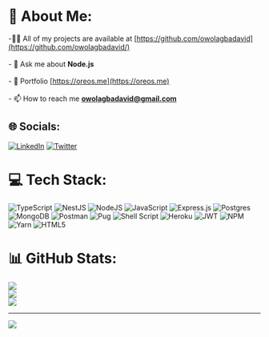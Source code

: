 # 💫 About Me:
<!-- - 🔭 I’m currently working on **Cash Advance and Retirement Form API**<br><br>- 🌱 I’m currently learning **PostgreSQL, Bash**<br><br>- -->
-👨‍💻 All of my projects are available at [https://github.com/owolagbadavid](https://github.com/owolagbadavid/)<br><br>- 💬 Ask me about **Node.js**<br><br>- 💼 Portfolio [https://oreos.me](https://oreos.me)<br><br>- 📫 How to reach me **owolagbadavid@gmail.com**<br>


## 🌐 Socials:
[![LinkedIn](https://img.shields.io/badge/LinkedIn-%230077B5.svg?logo=linkedin&logoColor=white)](https://linkedin.com/in/owolagbadavid) [![Twitter](https://img.shields.io/badge/Twitter-%231DA1F2.svg?logo=Twitter&logoColor=white)](https://twitter.com/oreosinnit) 

# 💻 Tech Stack:
![TypeScript](https://img.shields.io/badge/typescript-%23007ACC.svg?style=for-the-badge&logo=typescript&logoColor=white) ![NestJS](https://img.shields.io/badge/nestjs-%23E0234E.svg?style=for-the-badge&logo=nestjs&logoColor=white) ![NodeJS](https://img.shields.io/badge/node.js-6DA55F?style=for-the-badge&logo=node.js&logoColor=white) ![JavaScript](https://img.shields.io/badge/javascript-%23323330.svg?style=for-the-badge&logo=javascript&logoColor=%23F7DF1E) ![Express.js](https://img.shields.io/badge/express.js-%23404d59.svg?style=for-the-badge&logo=express&logoColor=%2361DAFB) ![Postgres](https://img.shields.io/badge/postgres-%23316192.svg?style=for-the-badge&logo=postgresql&logoColor=white) ![MongoDB](https://img.shields.io/badge/MongoDB-%234ea94b.svg?style=for-the-badge&logo=mongodb&logoColor=white) ![Postman](https://img.shields.io/badge/Postman-FF6C37?style=for-the-badge&logo=postman&logoColor=white) ![Pug](https://img.shields.io/badge/Pug-FFF?style=for-the-badge&logo=pug&logoColor=A86454) ![Shell Script](https://img.shields.io/badge/shell_script-%23121011.svg?style=for-the-badge&logo=gnu-bash&logoColor=white) ![Heroku](https://img.shields.io/badge/heroku-%23430098.svg?style=for-the-badge&logo=heroku&logoColor=white) ![JWT](https://img.shields.io/badge/JWT-black?style=for-the-badge&logo=JSON%20web%20tokens) ![NPM](https://img.shields.io/badge/NPM-%23000000.svg?style=for-the-badge&logo=npm&logoColor=white) ![Yarn](https://img.shields.io/badge/yarn-%232C8EBB.svg?style=for-the-badge&logo=yarn&logoColor=white) ![HTML5](https://img.shields.io/badge/html5-%23E34F26.svg?style=for-the-badge&logo=html5&logoColor=white)
# 📊 GitHub Stats:
![](https://github-readme-stats.vercel.app/api?username=owolagbadavid&theme=dark&hide_border=false&include_all_commits=false&count_private=false)<br/>
![](https://github-readme-streak-stats.herokuapp.com/?user=owolagbadavid&theme=dark&hide_border=false)<br/>
![](https://github-readme-stats.vercel.app/api/top-langs/?username=owolagbadavid&theme=dark&hide_border=false&include_all_commits=false&count_private=false&layout=compact)

---
[![](https://visitcount.itsvg.in/api?id=owolagbadavid&icon=2&color=0)](https://visitcount.itsvg.in)

<!-- Proudly created with GPRM ( https://gprm.itsvg.in ) -->
